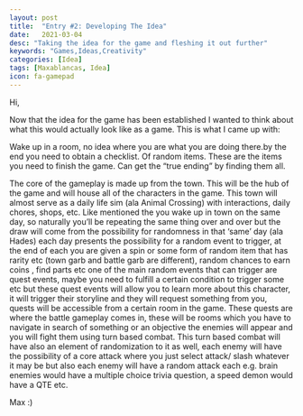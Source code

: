 ```yaml
---
layout: post
title:  "Entry #2: Developing The Idea"
date:   2021-03-04
desc: "Taking the idea for the game and fleshing it out further"
keywords: "Games,Ideas,Creativity"
categories: [Idea]
tags: [Maxablancas, Idea]
icon: fa-gamepad
---
```



Hi,

Now that the idea for the game has been established I wanted to think about what this would actually look like as a game. This is what I came up with:

Wake up in a room, no idea where you are what you are doing there.by the end you need to obtain a checklist. Of random items. These are the items you need to finish the game. Can get the “true ending” by finding them all.   

The core of the gameplay is made up from the town. This will be the hub of the game and will house all of the characters in the game. This town will almost serve as a daily life sim (ala Animal Crossing) with interactions, daily chores, shops, etc. Like mentioned the you wake up in town on the same day, so naturally you’ll be repeating the same thing over and over but the draw will come from the possibility for randomness in that ‘same’ day (ala Hades) each day presents the possibility for a random event to trigger, at the end of each you are given a spin or some form of random item that has rarity etc (town garb and battle garb are different), random chances to earn coins , find parts etc one of the main random events that can trigger are quest events, maybe you need to fulfill a certain condition to trigger some etc but these quest events will allow you to learn more about this character, it will trigger their storyline and they will request something from you, quests will be accessible from a certain room in the game. These quests are where the battle gameplay comes in, these will be rooms which you have to navigate in search of something or an objective the enemies will appear and you will fight them using turn based combat. This turn based combat will have also an element of randomization to it as well, each enemy will have the possibility of a core attack where you just select attack/ slash whatever it may be but also each enemy will have a random attack each e.g. brain enemies would have a multiple choice trivia question, a speed demon would have a QTE etc.


Max :)  
